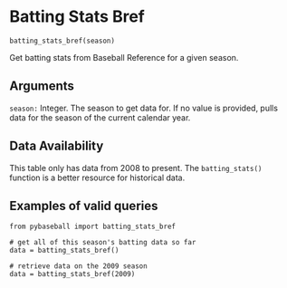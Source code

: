 # Batting Stats Bref

`batting_stats_bref(season)`

Get batting stats from Baseball Reference for a given season. 

## Arguments
`season:` Integer. The season to get data for. If no value is provided, pulls data for the season of the current calendar year. 

## Data Availability
This table only has data from 2008 to present. The `batting_stats()` function is a better resource for historical data. 

## Examples of valid queries

~~~~
from pybaseball import batting_stats_bref

# get all of this season's batting data so far
data = batting_stats_bref()

# retrieve data on the 2009 season
data = batting_stats_bref(2009)
~~~~

